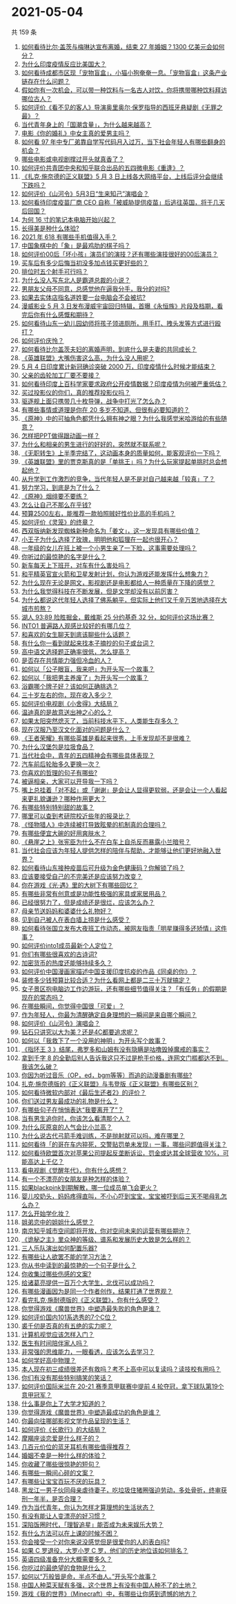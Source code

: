 # 2021-05-04

共 159 条

<!-- BEGIN -->
<!-- 最后更新时间 Tue May 04 2021 20:02:09 GMT+0800 (China Standard Time) -->

1. [如何看待比尔·盖茨与梅琳达宣布离婚，结束 27 年婚姻？1300
   亿美元会如何分？](https://www.zhihu.com/question/457737040)
2. [为什么印度疫情反应比美国大？](https://www.zhihu.com/question/456804640)
3. [如何看待成都市区现「宠物盲盒」，小猫小狗奄奄一息。「宠物盲盒」这条产业链存在什么问题？](https://www.zhihu.com/question/457745277)
4. [假如你有一次机会，可以带一种饮料与一名古人对饮，你将携带哪种饮料拜访哪位古人？](https://www.zhihu.com/question/457665322)
5. [如何评价《看不见的客人》导演奥里奥尔·保罗指导的西班牙悬疑剧《无罪之最》？](https://www.zhihu.com/question/453388234)
6. [当代青年身上的「国潮含量」，为什么越来越高？](https://www.zhihu.com/question/457690066)
7. [电影《你的婚礼》中女主真的爱男主吗？](https://www.zhihu.com/question/457361837)
8. [如何看 97
   年中专厂弟靠自学写代码月入过万，当下社会年轻人有哪些翻身的机会？](https://www.zhihu.com/question/457749433)
9. [哪些电影或电视剧撑过开头就真香了？](https://www.zhihu.com/question/449504220)
10. [如何评价共青团中央和知乎联合出品的五四微电影《重逢》？](https://www.zhihu.com/question/457512856)
11. [《扎克·施奈德的正义联盟》5 月 3
    日上线各大网络平台，上线后评分会继续下跌吗？](https://www.zhihu.com/question/457626472)
12. [如何评价《山河令》5月3日“生来知己”演唱会？](https://www.zhihu.com/question/457709233)
13. [如何看待印度疫苗厂商 CEO
    自称「被威胁提供疫苗」后逃往英国，将于几天后回国？](https://www.zhihu.com/question/457628956)
14. [为何 16 寸的笔记本电脑开始兴起？](https://www.zhihu.com/question/456973925)
15. [长得美是种什么体验?](https://www.zhihu.com/question/449683760)
16. [2021 年 618 有哪些手机值得入手？](https://www.zhihu.com/question/457255298)
17. [中国象棋中的「象」是最鸡肋的棋子吗？](https://www.zhihu.com/question/39282356)
18. [如何评价00后「坏小孩」演员们的演技？还有哪些演技很好的00后演员？](https://www.zhihu.com/question/457684810)
19. [买车后有多少后悔当初没多加点钱买更好些的？](https://www.zhihu.com/question/455327014)
20. [排位时五个射手可行吗？](https://www.zhihu.com/question/457347115)
21. [为什么没人写东北人是霸道总裁的小说？](https://www.zhihu.com/question/337970710)
22. [男朋友父母不同意，总感觉他在逼我分手，我分的对吗?](https://www.zhihu.com/question/455441259)
23. [如果去实体店指名道姓要一台电脑会不会被坑?](https://www.zhihu.com/question/449490091)
24. [漫威影业 5 月 3
    日发布漫威宇宙回归特辑，首曝《永恒族》片段及档期，看完后你有什么感慨和期待？](https://www.zhihu.com/question/457703332)
25. [如何看待山东一幼儿园幼师将孩子领进厕所，用手打、拽头发等方式进行殴打？](https://www.zhihu.com/question/457486021)
26. [如何评价庆怜？](https://www.zhihu.com/question/446812232)
27. [如何看待比尔盖茨夫妇的离婚声明，到底什么是夫妻的共同成长？](https://www.zhihu.com/question/457735557)
28. [《英雄联盟》大嘴伤害这么高，为什么没人用呢？](https://www.zhihu.com/question/457142246)
29. [5 月 4 日印度累计新冠确诊突破 2000
    万，印度疫情什么时候才能结束？](https://www.zhihu.com/question/457761447)
30. [父亲的齿轮加工厂要不要接？](https://www.zhihu.com/question/450893153)
31. [如何看待印度上百科学家要求政府公开疫情数据？印度疫情为何被严重低估？](https://www.zhihu.com/question/457757785)
32. [买过投影仪的你们，真的推荐投影仪吗？](https://www.zhihu.com/question/437319206)
33. [驱逐舰上面只携带几十枚导弹，战争中打光了怎么办？](https://www.zhihu.com/question/39027069)
34. [有哪些事情或道理是你在 20 多岁不知道、但很有必要知道的？](https://www.zhihu.com/question/457150128)
35. [《原神》中的可抽角色都凭什么拥有神之眼？为什么我感觉米哈游给的有些随意？](https://www.zhihu.com/question/457648061)
36. [怎样把PPT做得跟动画一样？](https://www.zhihu.com/question/21539458)
37. [为什么和相亲的男生进行的好好的，突然就不联系呢？](https://www.zhihu.com/question/455019918)
38. [《无职转生》上半季完结了，这动画本身的质量如何，能客观评价一下吗？](https://www.zhihu.com/question/450611651)
39. [《英雄联盟》里的贾克斯真的是「单挑王」吗？为什么玩家提起单挑时总会想起他？](https://www.zhihu.com/question/457010220)
40. [从升学到工作激烈的竞争，当代年轻人是不是对自己越来越「较真」了？](https://www.zhihu.com/question/457137001)
41. [努力学习，到底是为了什么？](https://www.zhihu.com/question/454636033)
42. [《原神》烟绯要不要练？](https://www.zhihu.com/question/457265212)
43. [怎么让自己不那么在乎钱?](https://www.zhihu.com/question/453040828)
44. [预算2500左右，能推荐一款拍照贼好性价比高的手机吗？](https://www.zhihu.com/question/452624562)
45. [如何评价《灵笼》的终章？](https://www.zhihu.com/question/457072944)
46. [西双版纳新发现蜘蛛新种命名为「姜文」，这一发现具有哪些价值？](https://www.zhihu.com/question/457371552)
47. [小王子为什么选择了玫瑰，明明他和狐狸在一起也很开心？](https://www.zhihu.com/question/353104840)
48. [一年级的女儿在班上被一个小男生亲了一下脸，这事需要处理吗？](https://www.zhihu.com/question/449615832)
49. [你听过的最惊艳的名字是什么？](https://www.zhihu.com/question/265694919)
50. [新车每天上下班开，对车有什么害处吗？](https://www.zhihu.com/question/453386492)
51. [和平精英官宣火箭和卫星发射计划，你认为游戏还能发挥什么想象力？](https://www.zhihu.com/question/457592519)
52. [为什么现在无论是网文，影视剧还是电影都给人一种质量在下降的感觉？](https://www.zhihu.com/question/457535894)
53. [为什么我觉得科技在不断发展，但是文学却没有以前厉害？](https://www.zhihu.com/question/456770429)
54. [为什么都说这代年轻人选择了佛系躺平，但实际上他们又千辛万苦地选择在大城市煎熬？](https://www.zhihu.com/question/457670118)
55. [湖人 93:89 险胜掘金，戴维斯 25 分约基奇 32
    分，如何评价这场比赛？](https://www.zhihu.com/question/457743252)
56. [INTO1 普遍路人观感比较好的有哪几位？](https://www.zhihu.com/question/457444096)
57. [和喜欢的女生聊天到底该聊些什么话题？](https://www.zhihu.com/question/445066033)
58. [有什么你一看到就起来找本子摘抄的句子或台词？](https://www.zhihu.com/question/279521817)
59. [高中语文选择题正确率很低，怎么提高？](https://www.zhihu.com/question/268757871)
60. [是否存在共情能力强但冷血的人？](https://www.zhihu.com/question/267512045)
61. [如何以「公子眼盲，我来吧」为开头写一个故事？](https://www.zhihu.com/question/442710328)
62. [如何以「我把男主养废了」为开头写一个故事？](https://www.zhihu.com/question/437462244)
63. [浴霸哪个牌子好？该如何正确挑选？](https://www.zhihu.com/question/22281225)
64. [三十岁左右的你，现在收入多少？](https://www.zhihu.com/question/310923691)
65. [如何评价电视剧《小舍得》大结局？](https://www.zhihu.com/question/457690005)
66. [温迪真的是故意送出神之心的么？](https://www.zhihu.com/question/440959498)
67. [如果太阳突然熄灭了，当前科技水平下，人类能生存多久？](https://www.zhihu.com/question/399868816)
68. [现在汉服乃至汉文化面对的问题是什么？](https://www.zhihu.com/question/457402878)
69. [《王者荣耀》有哪些英雄是看起来很秀，上手发现却不是很难？](https://www.zhihu.com/question/456199987)
70. [为什么汉堡包是垃圾食品？](https://www.zhihu.com/question/382868803)
71. [当代社会中，青年的五四精神会有哪些具体表现？](https://www.zhihu.com/question/457145137)
72. [汽车前后轮胎多久更换一次？](https://www.zhihu.com/question/313262320)
73. [你喜欢的哲理的句子有哪些?](https://www.zhihu.com/question/431496102)
74. [被逼相亲，大家可以开导我一下吗？](https://www.zhihu.com/question/457592442)
75. [嘴上总挂着「对不起」或「谢谢」是会让人显得更软弱，还是会让一个人看起来更礼貌谦逊？哪种作用更大？](https://www.zhihu.com/question/25052958)
76. [有哪些特别特别甜的故事？](https://www.zhihu.com/question/417468331)
77. [哪里可以查到考研院校近些年的报录比？](https://www.zhihu.com/question/367173234)
78. [《怪物猎人》中连续被打导致眩晕的机制真的合理吗？](https://www.zhihu.com/question/457522634)
79. [有哪些便宜大碗的好用爽肤水？](https://www.zhihu.com/question/35463549)
80. [《悬崖之上》张宪臣为什么不在白车上自杀反而暴露小兰暗号？](https://www.zhihu.com/question/457341025)
81. [当代社会应该为年轻人提供怎样的陪伴与帮助，才能够让他们更好地融入世界？](https://www.zhihu.com/question/457136828)
82. [如何看待山东接种疫苗后可升级为金色健康码？你解锁了吗？](https://www.zhihu.com/question/457670626)
83. [应该要接受自己的不完美还是应该努力改变？](https://www.zhihu.com/question/278953449)
84. [你在游戏《光·遇》里的大树下有哪些回忆？](https://www.zhihu.com/question/457409229)
85. [有哪些非常有创意或是功能性极强的家具或家居用品？](https://www.zhihu.com/question/22970316)
86. [已经很努力了，但是成绩还是很烂，应该怎么办？](https://www.zhihu.com/question/455175745)
87. [母亲节送妈妈和婆婆什么礼物好？](https://www.zhihu.com/question/276253230)
88. [见到自己被人在表白墙上捞是什么感受？](https://www.zhihu.com/question/426184407)
89. [如何看待张国立发布大夜班工作动态，被网友指责「明星赚得多还矫情」这件事？](https://www.zhihu.com/question/457625710)
90. [如何评价into1成员最新个人定位？](https://www.zhihu.com/question/457263016)
91. [你们有哪些很喜欢的古诗词?](https://www.zhihu.com/question/327606978)
92. [加密货币的热度还能够持续多久？](https://www.zhihu.com/question/454117805)
93. [如何评价中国漫画家描述中国支援印度抗疫的作品《同桌的你》？](https://www.zhihu.com/question/457620550)
94. [装修多少钱预算比较合适？为什么看网上都是二三十万就搞定？](https://www.zhihu.com/question/441287480)
95. [女子景区抱电脑边工作边游玩，还有哪些细节值得关注？「有任务」的假期是现在的常态吗？](https://www.zhihu.com/question/457540899)
96. [在哪些瞬间，你觉得中国很「可爱」？](https://www.zhihu.com/question/455857255)
97. [作为年轻人，你最为清醒确定自身理想的一瞬间是来自哪个瞬间？](https://www.zhihu.com/question/457149789)
98. [如何评价《山河令》演唱会？](https://www.zhihu.com/question/457706665)
99. [钻石只讲究以大为美？还是4C都要追求呢？](https://www.zhihu.com/question/446458723)
100. [如何以「我救下了一个没用的神明」为开头写个故事？](https://www.zhihu.com/question/444751348)
101. [《指环王 3
     》结尾，弗罗多和山姆有没有隐瞒是咕噜毁掉魔戒的事实？](https://www.zhihu.com/question/457495969)
102. [拿到千字 8
     的全勤后别人告诉我这只不过是枪手价格，连网文门槛都达不到。我该怎么破？](https://www.zhihu.com/question/457647042)
103. [你因为听过音乐（OP，ed，bgm等等）而追的动漫番剧有哪些?](https://www.zhihu.com/question/456640204)
104. [扎克·施奈德版的《正义联盟》与韦登版《正义联盟》有哪些区别？](https://www.zhihu.com/question/449872864)
105. [如何看待微软内部对《最后生还者2》的评价？](https://www.zhihu.com/question/457639452)
106. [你们送过男友最成功的礼物是什么？](https://www.zhihu.com/question/25865753)
107. [有哪些句子在悄悄表达“我要离开了”？](https://www.zhihu.com/question/440637432)
108. [当有男生追你时，你该怎么看清那个人？](https://www.zhihu.com/question/342163331)
109. [为什么灰原哀的人气会比小兰高？](https://www.zhihu.com/question/382637152)
110. [为什么说古代弓箭手难训练，不是抛射就可以吗，难在哪里？](https://www.zhihu.com/question/349584247)
111. [如何看待「的哥在车内猝死，交警贴罚单未发现」一事，哪些问题值得关注？](https://www.zhihu.com/question/457613358)
112. [如何看待欧盟首次对苹果公司提起反垄断诉讼，罚金或达其全球营收
     10%，可能高达上千亿？](https://www.zhihu.com/question/457427264)
113. [看电视剧《觉醒年代》，你有什么感想？](https://www.zhihu.com/question/450120675)
114. [有一个不漂亮的女朋友是种怎样的体验？](https://www.zhihu.com/question/27433657)
115. [如果blackpink到期解散，哪一位成员单飞会更火？](https://www.zhihu.com/question/455213754)
116. [婴儿咬奶头，妈妈疼得直叫，不小心吓到宝宝，宝宝被吓到后三天不喝母乳怎么办？](https://www.zhihu.com/question/455850698)
117. [怎么开始学化妆？](https://www.zhihu.com/question/302940225)
118. [姐弟恋中的姐姐什么感觉？](https://www.zhihu.com/question/451689518)
119. [南京知乎城市空间即将开放，你对空间未来的运营有哪些期许？](https://www.zhihu.com/question/455930944)
120. [《诡秘之主》里众神的等级、谱系和发展历史大致是怎么样的？](https://www.zhihu.com/question/344358183)
121. [三人乐队演出如何配置乐器?](https://www.zhihu.com/question/453577415)
122. [有哪些让人欲罢不能的学习方法？](https://www.zhihu.com/question/30178891)
123. [你从书中读到的最惊艳的一个句子是什么？](https://www.zhihu.com/question/456541633)
124. [你收集过哪些伤感的文案?](https://www.zhihu.com/question/450594854)
125. [给诸葛亮提供一百万个大学生，北伐可以成功吗？](https://www.zhihu.com/question/443277138)
126. [有哪些漫画因为是同一个作者创作，结果打通了世界观？](https://www.zhihu.com/question/437451134)
127. [看完扎克·施耐德版的《正义联盟》，你有什么感受？](https://www.zhihu.com/question/450085688)
128. [你觉得游戏《魔兽世界》中塑造最失败的角色是谁？](https://www.zhihu.com/question/456498770)
129. [如何评价国内101系选秀的7个C位？](https://www.zhihu.com/question/456871781)
130. [裘千仞是否真的有五绝的实力呢？](https://www.zhihu.com/question/457477701)
131. [计算机视觉应该怎样入门？](https://www.zhihu.com/question/23902574)
132. [医生有时间陪伴家人吗？](https://www.zhihu.com/question/307677298)
133. [非常强的思维能力，一眼看透，应该怎么去学习？](https://www.zhihu.com/question/447265742)
134. [如何学好高中物理？](https://www.zhihu.com/question/19812276)
135. [本人现在初三成绩很差还有救吗？考不上高中可以复读吗？读技校有用吗？](https://www.zhihu.com/question/456260758)
136. [你们有没有那些特别搞笑的笑话？](https://www.zhihu.com/question/454205391)
137. [如何评价国际米兰在 20-21 赛季意甲联赛中提前 4
     轮夺冠，拿下球队第19个意甲冠军？](https://www.zhihu.com/question/457596626)
138. [什么事是你上了大学才知道的？](https://www.zhihu.com/question/406491354)
139. [你觉得游戏《魔兽世界》中塑造最成功的角色是谁？](https://www.zhihu.com/question/456497443)
140. [你最向往哪部影视文学作品呈现的生活？](https://www.zhihu.com/question/456677630)
141. [如何评价《长歌行》的大结局？](https://www.zhihu.com/question/457677705)
142. [摩羯座谈恋爱是什么样子的？](https://www.zhihu.com/question/452356824)
143. [几百元价位的蓝牙耳机有哪些值得推荐？](https://www.zhihu.com/question/450380739)
144. [婚姻不幸是一种什么样的体验？](https://www.zhihu.com/question/267571755)
145. [你收藏了哪些很惊艳的短句？](https://www.zhihu.com/question/456852823)
146. [有哪些一瞬间心碎的文案？](https://www.zhihu.com/question/446133693)
147. [有哪些让宝宝百玩不厌的玩具？](https://www.zhihu.com/question/347811760)
148. [黑龙江一男子伙同母亲虐待妻子，吃垃圾住猪圈强迫劳动，多处骨折，终审获刑一年半，是否合理？](https://www.zhihu.com/question/457256890)
149. [作为当代青年，你认为怎样才算理想的生活状态？](https://www.zhihu.com/question/457149501)
150. [有没有能让人变漂亮的好习惯？](https://www.zhihu.com/question/423969924)
151. [深陷饭圈时代，「理智追星」能否成为未来娱乐大势？](https://www.zhihu.com/question/456813274)
152. [有什么方法可以在上课的时候不困？](https://www.zhihu.com/question/453132101)
153. [你会接受一个对你来说没感觉但是很爱你的人的表白吗?](https://www.zhihu.com/question/456895806)
154. [如果 C 罗退役，大罗小罗 C 罗，他们的历史地位该如何排名？](https://www.zhihu.com/question/384740207)
155. [英语四级准备充分大概需要多久？](https://www.zhihu.com/question/293706213)
156. [你吃过的最绝望的食物是什么？](https://www.zhihu.com/question/266593795)
157. [如何以“万般皆是命，半点不由人。”开头写个故事？](https://www.zhihu.com/question/446397308)
158. [中国人种菜天赋有多强，这个世界上有没有中国人种不了的土地？](https://www.zhihu.com/question/457311138)
159. [游戏《我的世界》（Minecraft）中，有哪些让你感到遗憾的地方？](https://www.zhihu.com/question/451353111)

<!-- END -->
